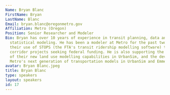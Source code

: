 ```yaml
---
Name: Bryan Blanc
FirstName: Bryan
LastName: Blanc
Email: bryan.blanc@oregonmetro.gov
Affiliation: Metro (Oregon)
Position: Senior Researcher and Modeler
Bio: Bryan has over 10 years of experience in transit planning, data analytics, and
  statistical modeling. He has been a modeler at Metro for the past two years, leading
  their use of STOPS (the FTA's transit ridership modelling software) to support transit
  corridor projects seeking federal funding. He is also supporting the development
  of their new land use modelling capabilities in UrbanSim, and the development of
  Metro's next generation of transportation models in UrbanSim and Emme/AGENT.
avatar: Bryan Blanc.jpeg
title: Bryan Blanc
type: speakers
layout: speakers
id: 17
---
```

